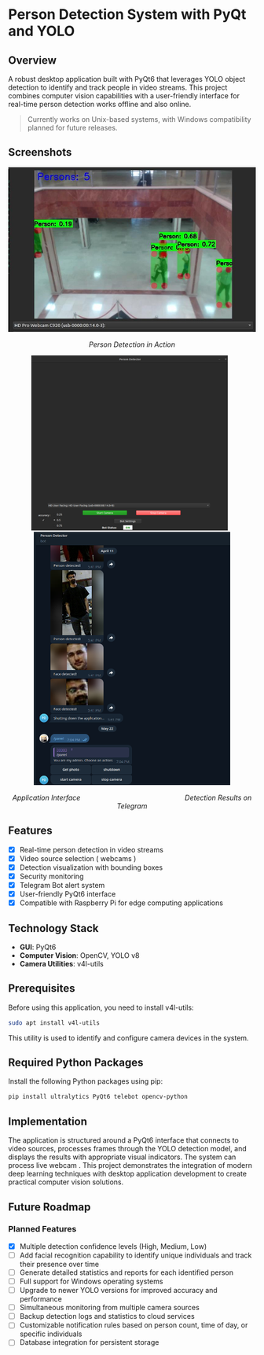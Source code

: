 # Person Detection System with PyQt and YOLO

## Overview
A robust desktop application built with PyQt6 that leverages YOLO object detection to identify and track people in video streams. This project combines computer vision capabilities with a user-friendly interface for real-time person detection works offline and also online.
> Currently works on Unix-based systems, with Windows compatibility planned for future releases.

## Screenshots

<div align="center">
    <img src="images/1.png" alt="Application Interface" width="600"/>
    <p><em>Person Detection in Action</em></p>
</div>

<div align="center">
    <img src="images/2.png" alt="Person Detection in Action" width="400" style="display: inline-block; margin-right: 10px;"/>
    <img src="images/3.png" alt="Detection Results" width="400" style="display: inline-block;"/>
    <br>
    <p><em>Application Interface &nbsp;&nbsp;&nbsp;&nbsp;&nbsp;&nbsp;&nbsp;&nbsp;&nbsp;&nbsp;&nbsp;&nbsp;&nbsp;&nbsp;&nbsp;&nbsp;&nbsp;&nbsp;&nbsp;&nbsp;&nbsp;&nbsp;&nbsp;&nbsp;&nbsp;&nbsp;&nbsp;&nbsp;&nbsp;&nbsp;&nbsp;&nbsp;&nbsp;&nbsp;&nbsp;&nbsp;&nbsp;&nbsp;&nbsp;&nbsp;&nbsp;&nbsp;&nbsp;&nbsp;&nbsp;&nbsp;&nbsp;&nbsp;&nbsp;&nbsp;&nbsp;&nbsp; Detection Results on Telegram</em></p>
</div>


## Features
- [x] Real-time person detection in video streams
- [x] Video source selection ( webcams )
- [x] Detection visualization with bounding boxes
- [x] Security monitoring
- [x] Telegram Bot alert system
- [x] User-friendly PyQt6 interface
- [x] Compatible with Raspberry Pi for edge computing applications

## Technology Stack
- **GUI**: PyQt6
- **Computer Vision**: OpenCV, YOLO v8
- **Camera Utilities**: v4l-utils

## Prerequisites
Before using this application, you need to install v4l-utils:
```bash
sudo apt install v4l-utils
```
This utility is used to identify and configure camera devices in the system.

## Required Python Packages
Install the following Python packages using pip:
```bash
pip install ultralytics PyQt6 telebot opencv-python
```

## Implementation
The application is structured around a PyQt6 interface that connects to video sources, processes frames through the YOLO detection model, and displays the results with appropriate visual indicators. The system can process live webcam .
This project demonstrates the integration of modern deep learning techniques with desktop application development to create practical computer vision solutions.

## Future Roadmap

### Planned Features
- [x] Multiple detection confidence levels (High, Medium, Low)
- [ ] Add facial recognition capability to identify unique individuals and track their presence over time
- [ ] Generate detailed statistics and reports for each identified person
- [ ] Full support for Windows operating systems
- [ ] Upgrade to newer YOLO versions for improved accuracy and performance
- [ ] Simultaneous monitoring from multiple camera sources
- [ ] Backup detection logs and statistics to cloud services
- [ ] Customizable notification rules based on person count, time of day, or specific individuals
- [ ] Database integration for persistent storage